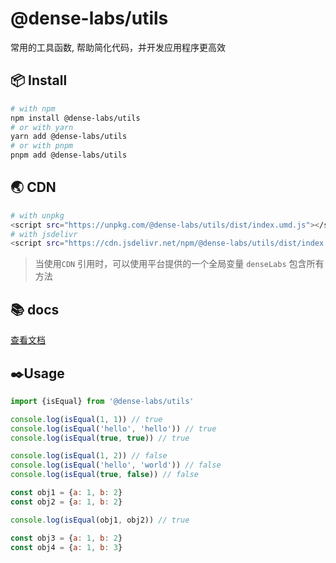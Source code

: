 # @dense-labs/utils

常用的工具函数, 帮助简化代码，并开发应用程序更高效
## 📦 Install
```bash
# with npm
npm install @dense-labs/utils
# or with yarn
yarn add @dense-labs/utils
# or with pnpm
pnpm add @dense-labs/utils
```
## 🌏 CDN
```bash
# with unpkg
<script src="https://unpkg.com/@dense-labs/utils/dist/index.umd.js"></script>
# with jsdelivr
<script src="https://cdn.jsdelivr.net/npm/@dense-labs/utils/dist/index.umd.js"></script>
```

> 当使用`CDN` 引用时，可以使用平台提供的一个全局变量 `denseLabs` 包含所有方法

## 📚 docs
[查看文档](https://dense-labs.github.io/utils/)

## ✒️Usage

``` js
import {isEqual} from '@dense-labs/utils'

console.log(isEqual(1, 1)) // true
console.log(isEqual('hello', 'hello')) // true
console.log(isEqual(true, true)) // true

console.log(isEqual(1, 2)) // false
console.log(isEqual('hello', 'world')) // false
console.log(isEqual(true, false)) // false

const obj1 = {a: 1, b: 2}
const obj2 = {a: 1, b: 2}

console.log(isEqual(obj1, obj2)) // true

const obj3 = {a: 1, b: 2}
const obj4 = {a: 1, b: 3}

```